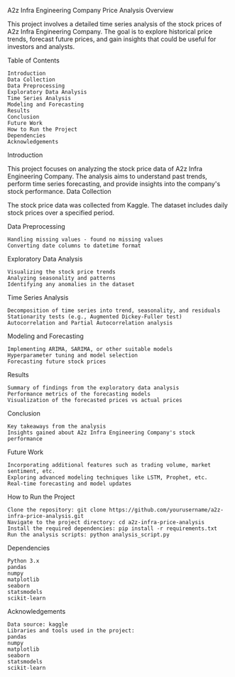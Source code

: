 A2z Infra Engineering Company Price Analysis
Overview

This project involves a detailed time series analysis of the stock prices of A2z Infra Engineering Company. The goal is to explore historical price trends, forecast future prices, and gain insights that could be useful for investors and analysts.

Table of Contents

    Introduction
    Data Collection
    Data Preprocessing
    Exploratory Data Analysis
    Time Series Analysis
    Modeling and Forecasting
    Results
    Conclusion
    Future Work
    How to Run the Project
    Dependencies
    Acknowledgements

Introduction

This project focuses on analyzing the stock price data of A2z Infra Engineering Company. The analysis aims to understand past trends, perform time series forecasting, and provide insights into the company's stock performance.
Data Collection

The stock price data was collected from Kaggle. The dataset includes daily stock prices over a specified period.


Data Preprocessing

    Handling missing values - found no missing values 
    Converting date columns to datetime format
  

Exploratory Data Analysis

    Visualizing the stock price trends
    Analyzing seasonality and patterns
    Identifying any anomalies in the dataset


Time Series Analysis

    Decomposition of time series into trend, seasonality, and residuals
    Stationarity tests (e.g., Augmented Dickey-Fuller test)
    Autocorrelation and Partial Autocorrelation analysis

Modeling and Forecasting

    Implementing ARIMA, SARIMA, or other suitable models
    Hyperparameter tuning and model selection
    Forecasting future stock prices

Results

    Summary of findings from the exploratory data analysis
    Performance metrics of the forecasting models
    Visualization of the forecasted prices vs actual prices

Conclusion

    Key takeaways from the analysis
    Insights gained about A2z Infra Engineering Company's stock performance

Future Work

    Incorporating additional features such as trading volume, market sentiment, etc.
    Exploring advanced modeling techniques like LSTM, Prophet, etc.
    Real-time forecasting and model updates

How to Run the Project

    Clone the repository: git clone https://github.com/yourusername/a2z-infra-price-analysis.git
    Navigate to the project directory: cd a2z-infra-price-analysis
    Install the required dependencies: pip install -r requirements.txt
    Run the analysis scripts: python analysis_script.py

Dependencies

    Python 3.x
    pandas
    numpy
    matplotlib
    seaborn
    statsmodels
    scikit-learn

Acknowledgements

    Data source: kaggle
    Libraries and tools used in the project:
    pandas
    numpy
    matplotlib
    seaborn
    statsmodels
    scikit-learn

